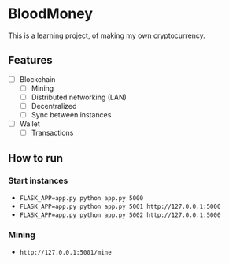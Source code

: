 # BloodMoney
This is a learning project, of making my own cryptocurrency.

## Features
- [ ] Blockchain
  - [ ] Mining
  - [ ] Distributed networking (LAN)
  - [ ] Decentralized
  - [ ] Sync between instances 
- [ ] Wallet
  - [ ] Transactions

## How to run

### Start instances
* `FLASK_APP=app.py python app.py 5000`
* `FLASK_APP=app.py python app.py 5001 http://127.0.0.1:5000`
* `FLASK_APP=app.py python app.py 5002 http://127.0.0.1:5000`

### Mining
* `http://127.0.0.1:5001/mine`